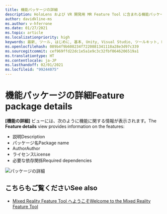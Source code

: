 ```yaml
---
title: 機能パッケージの詳細
description: HoloLens および VR 開発用 MR Feature Tool に含まれる機能パッケージの詳細について説明します。
author: davidkline-ms
ms.author: v-hferrone
ms.date: 01/27/2021
ms.topic: article
ms.localizationpriority: high
keywords: 最新, ツール, はじめに, 基本, Unity, Visual Studio, ツールキット, Mixed Reality ヘッドセット, Windows Mixed Reality ヘッドセット, 仮想現実ヘッドセット, インストール, Windows, HoloLens, エミュレーター, Unreal, OpenXR
ms.openlocfilehash: 089b4f9b608234f7220881341118a28e3d97c339
ms.sourcegitcommit: cef969ffd22dc1e5a1e9c3c32fbf0646206519a1
ms.translationtype: HT
ms.contentlocale: ja-JP
ms.lasthandoff: 02/01/2021
ms.locfileid: "99244075"
---
```

# <a name="feature-package-details"></a><span data-ttu-id="8a9e6-104">機能パッケージの詳細</span><span class="sxs-lookup"><span data-stu-id="8a9e6-104">Feature package details</span></span>

<span data-ttu-id="8a9e6-105">**[機能の詳細]** ビューには、次のように機能に関する情報が表示されます。</span><span class="sxs-lookup"><span data-stu-id="8a9e6-105">The **Feature details** view provides information on the features:</span></span> 
* <span data-ttu-id="8a9e6-106">説明</span><span class="sxs-lookup"><span data-stu-id="8a9e6-106">Description</span></span>
* <span data-ttu-id="8a9e6-107">パッケージ名</span><span class="sxs-lookup"><span data-stu-id="8a9e6-107">Package name</span></span>
* <span data-ttu-id="8a9e6-108">Author</span><span class="sxs-lookup"><span data-stu-id="8a9e6-108">Author</span></span> 
* <span data-ttu-id="8a9e6-109">ライセンス</span><span class="sxs-lookup"><span data-stu-id="8a9e6-109">License</span></span>
* <span data-ttu-id="8a9e6-110">必要な依存関係</span><span class="sxs-lookup"><span data-stu-id="8a9e6-110">Required dependencies</span></span>

![パッケージの詳細](images/FeatureToolFeatureDetails.png)

## <a name="see-also"></a><span data-ttu-id="8a9e6-112">こちらもご覧ください</span><span class="sxs-lookup"><span data-stu-id="8a9e6-112">See also</span></span>

- [<span data-ttu-id="8a9e6-113">Mixed Reality Feature Tool へようこそ</span><span class="sxs-lookup"><span data-stu-id="8a9e6-113">Welcome to the Mixed Reality Feature Tool</span></span>](welcome-to-mr-feature-tool.md)
